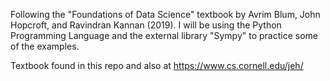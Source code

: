 Following the "Foundations of Data Science" textbook by Avrim Blum, John Hopcroft, and Ravindran Kannan (2019).
I will be using the Python Programming Language and the external library "Sympy" to practice some of the examples.

Textbook found in this repo and also at https://www.cs.cornell.edu/jeh/
